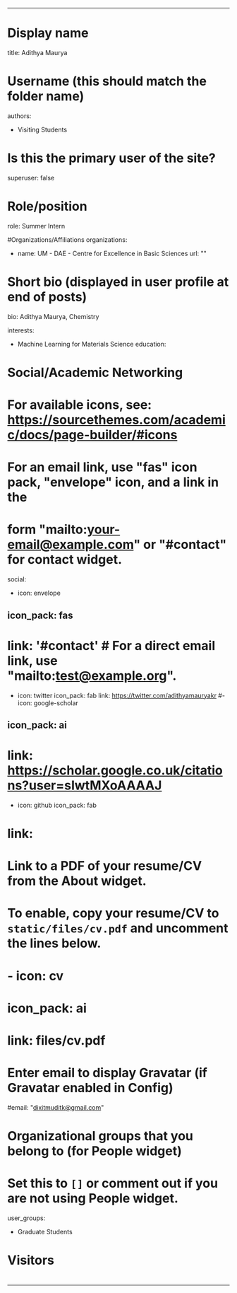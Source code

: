 
---
# Display name
title: Adithya  Maurya

# Username (this should match the folder name)
authors:
- Visiting Students

# Is this the primary user of the site?
superuser: false

# Role/position
role: Summer Intern

#Organizations/Affiliations
organizations: 
- name: UM - DAE - Centre for Excellence in
Basic Sciences
  url: ""

# Short bio (displayed in user profile at end of posts)
bio:  Adithya Maurya, Chemistry

interests:
- Machine Learning for Materials Science 
education: 
  
# Social/Academic Networking
# For available icons, see: https://sourcethemes.com/academic/docs/page-builder/#icons
#   For an email link, use "fas" icon pack, "envelope" icon, and a link in the
#   form "mailto:your-email@example.com" or "#contact" for contact widget.
social:
- icon: envelope
##  icon_pack: fas
#  link: '#contact'  # For a direct email link, use "mailto:test@example.org".
- icon: twitter
  icon_pack: fab
  link: https://twitter.com/adithyamauryakr
#- icon: google-scholar
##  icon_pack: ai
#  link: https://scholar.google.co.uk/citations?user=sIwtMXoAAAAJ
- icon: github
  icon_pack: fab
#  link: 
# Link to a PDF of your resume/CV from the About widget.
# To enable, copy your resume/CV to `static/files/cv.pdf` and uncomment the lines below.
# - icon: cv
#   icon_pack: ai
#   link: files/cv.pdf

# Enter email to display Gravatar (if Gravatar enabled in Config)
#email: "dixitmuditk@gmail.com"

# Organizational groups that you belong to (for People widget)
#   Set this to `[]` or comment out if you are not using People widget.
user_groups:
- Graduate Students


# Visitors

#
---
